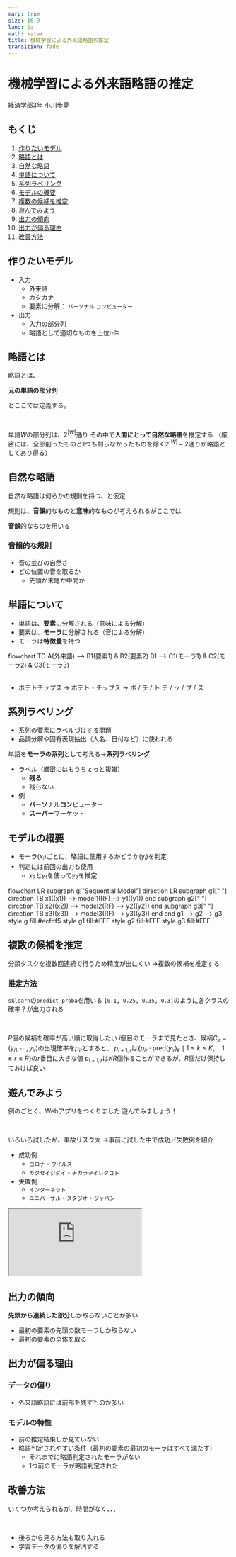 ```yaml
---
marp: true
size: 16:9
lang: ja
math: katex
title: 機械学習による外来語略語の推定
transition: fade
---
```


<!-- transition: fade 300ms -->

<!-- $width: 1920 -->
<!-- $height: 1080 -->

<!-- headingDivider: 2 -->

<!-- _class: lead -->

# 機械学習による外来語略語の推定

<p class="text-right">経済学部3年 小川歩夢</p>

## もくじ

<div class="flex-1 overflow-y-auto bg-white border p-4 text-sm">

1. [作りたいモデル](#作りたいモデル)
2. [略語とは](#略語とは)
3. [自然な略語](#自然な略語)
4. [単語について](#単語について)
5. [系列ラベリング](#系列ラベリング)
6. [モデルの概要](#モデルの概要)
7. [複数の候補を推定](#複数の候補を推定)
8. [遊んでみよう](#遊んでみよう)
9. [出力の傾向](#出力の傾向)
10. [出力が偏る理由](#出力が偏る理由)
11. [改善方法](#改善方法)

</div>

## 作りたいモデル

- 入力
    - 外来語
    - カタカナ
    - 要素に分解： `パーソナル` `コンピューター`
- 出力
    - 入力の部分列
    - 略語として適切なものを上位$n$件

## 略語とは

略語とは、
<div class="mx-auto my-6 text-xl">

**元の単語の部分列**

</div>

とここでは定義する。

<br />

単語$W$の部分列は、$2^{|W|}$通り
その中で**人間にとって自然な略語**を推定する
<span class="text-desc">（厳密には、全部削ったものと1つも削らなかったものを除く$2^{|W|}-2$通りが略語としてあり得る）</span>

## 自然な略語

自然な略語は何らかの規則を持つ、と仮定

規則は、**音韻**的なものと**意味**的なものが考えられるがここでは

<div class="mx-auto my-6 text-xl">

**音韻**的なものを用いる

</div>

### 音韻的な規則

- 音の並びの自然さ
- どの位置の音を取るか
    - 先頭か末尾か中間か

## 単語について

- 単語は、**要素**に分解される<span class="text-desc ml-2">（意味による分解）</span>
- 要素は、**モーラ**に分解される<span class="text-desc ml-2">（音による分解）</span>
- モーラは**特徴量**を持つ

<div class="mermaid">
flowchart TD
    A(外来語) --> B1(要素1) & B2(要素2)
    B1 --> C1(モーラ1) & C2(モーラ2) & C3(モーラ3)
</div>

<br>

- ポテトチップス → ポテト・チップス → <span class="p-1 border bg-white rounded">ポ / テ / ト</span>  <span class="p-1 border bg-white rounded">チ / ッ / プ / ス</span>

## 系列ラベリング

- 系列の要素にラベルづけする問題
- 品詞分解や固有表現抽出<span class="text-desc">（人名、日付など）</span>に使われる

<div class="mx-auto my-6 text-xl"

単語を**モーラの系列**として考える→**系列ラベリング**

</div>

- ラベル<span class="text-desc ml-1">（厳密にはもうちょっと複雑）</span>
    - **残る**
    - 残らない
- 例
    - **パ**ー**ソ**ナル**コン**ピューター
    - **スーパー**マーケット

## モデルの概要

- モーラ($x_i$)ごとに、略語に使用するかどうか($y_i$)を判定
- 判定には前回の出力も使用
    - $x_2$と$y_1$を使って$y_2$を推定

<div class="mermaid">
flowchart LR
    subgraph g["Sequential Model"]
        direction LR
        subgraph g1[" "]
            direction TB
            x1((x1)) --> model1(RF) --> y1((y1))
        end
        subgraph g2[" "]
            direction TB
            x2((x2)) --> model2(RF) --> y2((y2))
        end
        subgraph g3[" "]
            direction TB
            x3((x3)) --> model3(RF) --> y3((y3))
        end
    end
    g1 --> g2 --> g3
    style g fill:#ecfdf5
    style g1 fill:#FFF
    style g2 fill:#FFF
    style g3 fill:#FFF
</div>

## 複数の候補を推定

分類タスクを複数回連続で行うため精度が出にくい
→複数の候補を推定する

### 推定方法

`sklearn`の`predict_proba`を用いる
`[0.1, 0.25, 0.35, 0.3]`のように各クラスの確率？が出力される

<br>

$R$個の候補を確率が高い順に取得したい
$i$個目のモーラまで見たとき、候補$C_{ir}=(y_{i1}, \cdots, y_{ir})$の出現確率を$p_{ir}$とすると、
$p_{i+1,r}$は$\{p_{ir} \cdot \text{pred}(y_{ir})_k \mid 1 \le k \le K, \quad 1 \le r \le R\}$の$r$番目に大きな値
$p_{i+1,r}$は$KR$個作ることができるが、$R$個だけ保持しておけば良い

## 遊んでみよう

<div class="flex-1 flex">

<div class="text-sm">

例のごとく、Webアプリをつくりました
遊んでみましょう！

<br>

いろいろ試したが、事故リスク大
→事前に試した中で成功／失敗例を紹介

- 成功例
    - <code class="select-all">コロナ</code>・<code class="select-all">ウイルス</code>
    - <code class="select-all">ガクセイジダイ</code>・<code class="select-all">チカラヲイレタコト</code>
- 失敗例
    - <code class="select-all">インターネット</code>
    - <code class="select-all">ユニバーサル</code>・<code class="select-all">スタジオ</code>・<code class="select-all">ジャパン</code>

</div>

<div class="h-full flex-1 overflow-y-auto">
    <iframe src="https://abbreviation-zhqzb2nbkq-an.a.run.app/" class="size-full">
    </iframe>
</div>

</div>

## 出力の傾向

<div class="mx-auto mt-2 mb-6 text-xl">

**先頭から連続した部分**しか取らないことが多い

</div>

- 最初の要素の先頭の数モーラしか取らない
- 最初の要素の全体を取る

## 出力が偏る理由

### データの偏り

- 外来語略語には前部を残すものが多い

### モデルの特性

- 前の推定結果しか見ていない
- 略語判定されやすい条件<span class="text-desc ml-2">（最初の要素の最初のモーラはすべて満たす）</span>
    - それまでに略語判定されたモーラがない
    - 1つ前のモーラが略語判定された

## 改善方法

いくつか考えられるが、時間がなく、、、

<br>

- 後ろから見る方法も取り入れる
- 学習データの偏りを解消する

<link rel="stylesheet" href="./dist/style.css">
<link rel="preconnect" href="https://fonts.googleapis.com">
<link rel="preconnect" href="https://fonts.gstatic.com" crossorigin>
<link href="https://fonts.googleapis.com/css2?family=BIZ+UDPGothic:wght@400;700&display=swap" rel="stylesheet">
<script src="https://cdn.tailwindcss.com/"></script>
<script src="./tailwind.config.js"></script>
<script type="module">
import mermaid from 'https://cdn.jsdelivr.net/npm/mermaid@10.0.0/dist/mermaid.esm.min.mjs';
mermaid.initialize({ startOnLoad: true, theme: 'forest' });
window.addEventListener('vscode.markdown.updateContent', function() { mermaid.init() });
</script>
